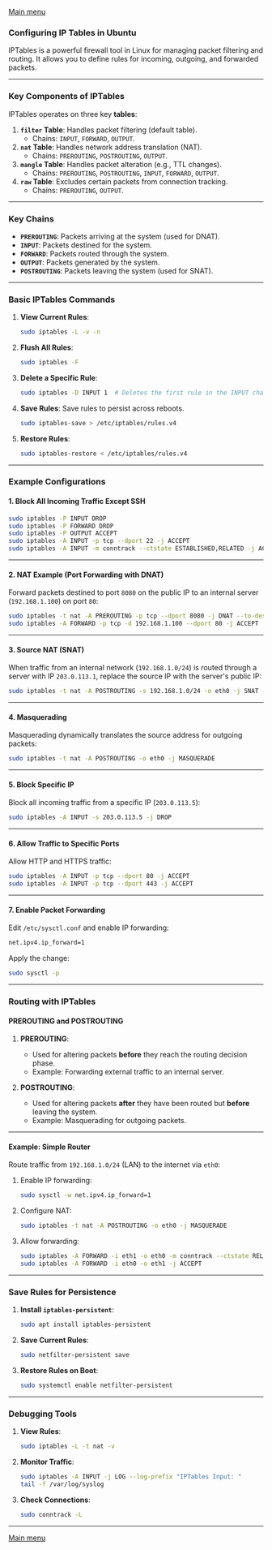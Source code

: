 [Main menu](../../README.md)

### **Configuring IP Tables in Ubuntu**

IPTables is a powerful firewall tool in Linux for managing packet filtering and routing. It allows you to define rules for incoming, outgoing, and forwarded packets.

---

### **Key Components of IPTables**

IPTables operates on three key **tables**:
1. **`filter` Table**: Handles packet filtering (default table).
   - Chains: `INPUT`, `FORWARD`, `OUTPUT`.
2. **`nat` Table**: Handles network address translation (NAT).
   - Chains: `PREROUTING`, `POSTROUTING`, `OUTPUT`.
3. **`mangle` Table**: Handles packet alteration (e.g., TTL changes).
   - Chains: `PREROUTING`, `POSTROUTING`, `INPUT`, `FORWARD`, `OUTPUT`.
4. **`raw` Table**: Excludes certain packets from connection tracking.
   - Chains: `PREROUTING`, `OUTPUT`.

---

### **Key Chains**
- **`PREROUTING`**: Packets arriving at the system (used for DNAT).
- **`INPUT`**: Packets destined for the system.
- **`FORWARD`**: Packets routed through the system.
- **`OUTPUT`**: Packets generated by the system.
- **`POSTROUTING`**: Packets leaving the system (used for SNAT).

---

### **Basic IPTables Commands**

1. **View Current Rules**:
   ```bash
   sudo iptables -L -v -n
   ```

2. **Flush All Rules**:
   ```bash
   sudo iptables -F
   ```

3. **Delete a Specific Rule**:
   ```bash
   sudo iptables -D INPUT 1  # Deletes the first rule in the INPUT chain
   ```

4. **Save Rules**:
   Save rules to persist across reboots.
   ```bash
   sudo iptables-save > /etc/iptables/rules.v4
   ```

5. **Restore Rules**:
   ```bash
   sudo iptables-restore < /etc/iptables/rules.v4
   ```

---

### **Example Configurations**

#### **1. Block All Incoming Traffic Except SSH**
```bash
sudo iptables -P INPUT DROP
sudo iptables -P FORWARD DROP
sudo iptables -P OUTPUT ACCEPT
sudo iptables -A INPUT -p tcp --dport 22 -j ACCEPT
sudo iptables -A INPUT -m conntrack --ctstate ESTABLISHED,RELATED -j ACCEPT
```

---

#### **2. NAT Example (Port Forwarding with DNAT)**

Forward packets destined to port `8080` on the public IP to an internal server (`192.168.1.100`) on port `80`:
```bash
sudo iptables -t nat -A PREROUTING -p tcp --dport 8080 -j DNAT --to-destination 192.168.1.100:80
sudo iptables -A FORWARD -p tcp -d 192.168.1.100 --dport 80 -j ACCEPT
```

---

#### **3. Source NAT (SNAT)**

When traffic from an internal network (`192.168.1.0/24`) is routed through a server with IP `203.0.113.1`, replace the source IP with the server's public IP:
```bash
sudo iptables -t nat -A POSTROUTING -s 192.168.1.0/24 -o eth0 -j SNAT --to-source 203.0.113.1
```

---

#### **4. Masquerading**

Masquerading dynamically translates the source address for outgoing packets:
```bash
sudo iptables -t nat -A POSTROUTING -o eth0 -j MASQUERADE
```

---

#### **5. Block Specific IP**

Block all incoming traffic from a specific IP (`203.0.113.5`):
```bash
sudo iptables -A INPUT -s 203.0.113.5 -j DROP
```

---

#### **6. Allow Traffic to Specific Ports**

Allow HTTP and HTTPS traffic:
```bash
sudo iptables -A INPUT -p tcp --dport 80 -j ACCEPT
sudo iptables -A INPUT -p tcp --dport 443 -j ACCEPT
```

---

#### **7. Enable Packet Forwarding**

Edit `/etc/sysctl.conf` and enable IP forwarding:
```bash
net.ipv4.ip_forward=1
```

Apply the change:
```bash
sudo sysctl -p
```

---

### **Routing with IPTables**

#### **PREROUTING and POSTROUTING**

1. **PREROUTING**:
   - Used for altering packets **before** they reach the routing decision phase.
   - Example: Forwarding external traffic to an internal server.

2. **POSTROUTING**:
   - Used for altering packets **after** they have been routed but **before** leaving the system.
   - Example: Masquerading for outgoing packets.

---

#### **Example: Simple Router**
Route traffic from `192.168.1.0/24` (LAN) to the internet via `eth0`:
1. Enable IP forwarding:
   ```bash
   sudo sysctl -w net.ipv4.ip_forward=1
   ```
2. Configure NAT:
   ```bash
   sudo iptables -t nat -A POSTROUTING -o eth0 -j MASQUERADE
   ```
3. Allow forwarding:
   ```bash
   sudo iptables -A FORWARD -i eth1 -o eth0 -m conntrack --ctstate RELATED,ESTABLISHED -j ACCEPT
   sudo iptables -A FORWARD -i eth0 -o eth1 -j ACCEPT
   ```

---

### **Save Rules for Persistence**

1. **Install `iptables-persistent`**:
   ```bash
   sudo apt install iptables-persistent
   ```

2. **Save Current Rules**:
   ```bash
   sudo netfilter-persistent save
   ```

3. **Restore Rules on Boot**:
   ```bash
   sudo systemctl enable netfilter-persistent
   ```

---

### **Debugging Tools**

1. **View Rules**:
   ```bash
   sudo iptables -L -t nat -v
   ```

2. **Monitor Traffic**:
   ```bash
   sudo iptables -A INPUT -j LOG --log-prefix "IPTables Input: "
   tail -f /var/log/syslog
   ```

3. **Check Connections**:
   ```bash
   sudo conntrack -L
   ```

---

[Main menu](../../README.md)